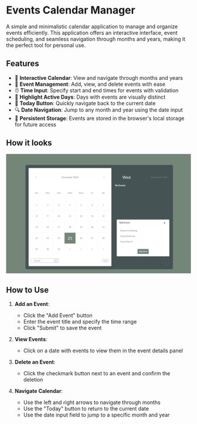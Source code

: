 # Events Calendar Manager

A simple and minimalistic calendar application to manage and organize events efficiently. This application offers an interactive interface, event scheduling, and seamless navigation through months and years, making it the perfect tool for personal use.

## Features

- 📅 **Interactive Calendar**: View and navigate through months and years
- 📝 **Event Management**: Add, view, and delete events with ease
- ⏰ **Time Input**: Specify start and end times for events with validation
- 🌟 **Highlight Active Days**: Days with events are visually distinct
- 🔄 **Today Button**: Quickly navigate back to the current date
- 🔍 **Date Navigation**: Jump to any month and year using the date input
- 💾 **Persistent Storage**: Events are stored in the browser's local storage for future access

## How it looks

![Calendar Screenshot](calendar-img.png)

## How to Use

1. **Add an Event**:
    - Click the "Add Event" button
    - Enter the event title and specify the time range
    - Click "Submit" to save the event

2. **View Events**:
    - Click on a date with events to view them in the event details panel

3. **Delete an Event**:
    - Click the checkmark button next to an event and confirm the deletion

4. **Navigate Calendar**:
    - Use the left and right arrows to navigate through months
    - Use the "Today" button to return to the current date
    - Use the date input field to jump to a specific month and year
